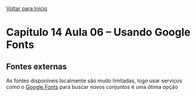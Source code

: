 [Voltar para Início](https://github.com/vinis-moraes/curso-html-css)
# Capítulo 14 Aula 06 – Usando Google Fonts
## Fontes externas

As fontes disponíveis localmente são muito limitadas, logo usar serviços como o [Google Fonts](https://fonts.google.com/) para buscar novos conjuntos é uma ótima opção